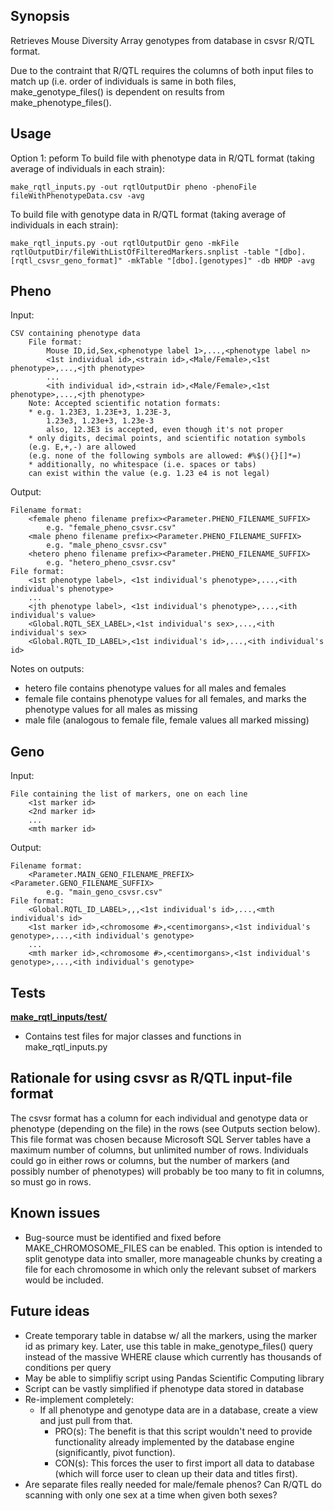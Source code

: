 ## Synopsis
Retrieves Mouse Diversity Array genotypes from database in csvsr R/QTL format. 

Due to the contraint that R/QTL requires the columns of both input files to match up (i.e. order of individuals is same in both files, make_genotype_files() is dependent on results from make_phenotype_files().

## Usage
Option 1: peform
To build file with phenotype data in R/QTL format (taking average of individuals in each strain):

	make_rqtl_inputs.py -out rqtlOutputDir pheno -phenoFile fileWithPhenotypeData.csv -avg
	

	
To build file with genotype data in R/QTL format (taking average of individuals in each strain):

	make_rqtl_inputs.py -out rqtlOutputDir geno -mkFile rqtlOutputDir/fileWithListOfFilteredMarkers.snplist -table "[dbo].[rqtl_csvsr_geno_format]" -mkTable "[dbo].[genotypes]" -db HMDP -avg


## Pheno
Input:

	CSV containing phenotype data
		File format:
			Mouse ID,id,Sex,<phenotype label 1>,...,<phenotype label n>
			<1st individual id>,<strain id>,<Male/Female>,<1st phenotype>,...,<jth phenotype>
			...
			<ith individual id>,<strain id>,<Male/Female>,<1st phenotype>,...,<jth phenotype>
		Note: Accepted scientific notation formats:
		* e.g. 1.23E3, 1.23E+3, 1.23E-3,
			1.23e3, 1.23e+3, 1.23e-3
			also, 12.3E3 is accepted, even though it's not proper
		* only digits, decimal points, and scientific notation symbols
		(e.g. E,+,-) are allowed
		(e.g. none of the following symbols are allowed: #%$(){}[]*=)
		* additionally, no whitespace (i.e. spaces or tabs)
		can exist within the value (e.g. 1.23 e4 is not legal)
Output:

	Filename format:
		<female pheno filename prefix><Parameter.PHENO_FILENAME_SUFFIX>
			e.g. "female_pheno_csvsr.csv"
		<male pheno filename prefix><Parameter.PHENO_FILENAME_SUFFIX>
			e.g. "male_pheno_csvsr.csv"
		<hetero pheno filename prefix><Parameter.PHENO_FILENAME_SUFFIX>
			e.g. "hetero_pheno_csvsr.csv"
	File format:
		<1st phenotype label>, <1st individual's phenotype>,...,<ith individual's phenotype>
		...
		<jth phenotype label>, <1st individual's phenotype>,...,<ith individual's value>
		<Global.RQTL_SEX_LABEL>,<1st individual's sex>,...,<ith individual's sex>
		<Global.RQTL_ID_LABEL>,<1st individual's id>,...,<ith individual's id>

Notes on outputs:
* hetero file contains phenotype values for all males and females
* female file contains phenotype values for all females, and marks
	the phenotype values for all males as missing
* male file (analogous to female file, female values all marked missing)


## Geno
Input:

	File containing the list of markers, one on each line
		<1st marker id>
		<2nd marker id>
		...
		<mth marker id>
		
Output:
	
	Filename format:
		<Parameter.MAIN_GENO_FILENAME_PREFIX><Parameter.GENO_FILENAME_SUFFIX>
			e.g. "main_geno_csvsr.csv"
	File format:
		<Global.RQTL_ID_LABEL>,,,<1st individual's id>,...,<mth individual's id>
		<1st marker id>,<chromosome #>,<centimorgans>,<1st individual's genotype>,...,<ith individual's genotype>
		...
		<mth marker id>,<chromosome #>,<centimorgans>,<1st individual's genotype>,...,<ith individual's genotype>
			



## Tests
[**make_rqtl_inputs/test/**](test/README.md)
* Contains test files for major classes and functions in make_rqtl_inputs.py


## Rationale for using csvsr as R/QTL input-file format
The csvsr format has a column for each individual and genotype data or phenotype
(depending on the file) in the rows (see Outputs section below). This file format
was chosen because Microsoft SQL Server tables have a maximum number of columns,
but unlimited number of rows. Individuals could go in either rows or columns,
but the number of markers (and possibly number of phenotypes) will probably be
too many to fit in columns, so must go in rows.


## Known issues
* Bug-source must be identified and fixed before MAKE_CHROMOSOME_FILES can
	be enabled. This option is intended to split genotype data into smaller, more
	manageable chunks by creating a file for each chromosome in which only the
	relevant subset of markers would be included.


## Future ideas
* Create temporary table in databse w/ all the markers, using the marker id
	as primary key. Later, use this table in make_genotype_files() query instead of
	the massive WHERE clause which currently has thousands of conditions per query
* May be able to simplifiy script using Pandas Scientific Computing library
* Script can be vastly simplified if phenotype data stored in database
* Re-implement completely:
	* If all phenotype and genotype data are in a database, create a view
		and just pull from that.
		* PRO(s): The benefit is that this script wouldn't need to provide functionality
		already implemented by the database engine (significantly, pivot function).
		* CON(s): This forces the user to first import all data to database
		(which will force user to clean up their data and titles first).
* Are separate files really needed for male/female phenos? Can R/QTL do scanning
	with only one sex at a time when given both sexes?
